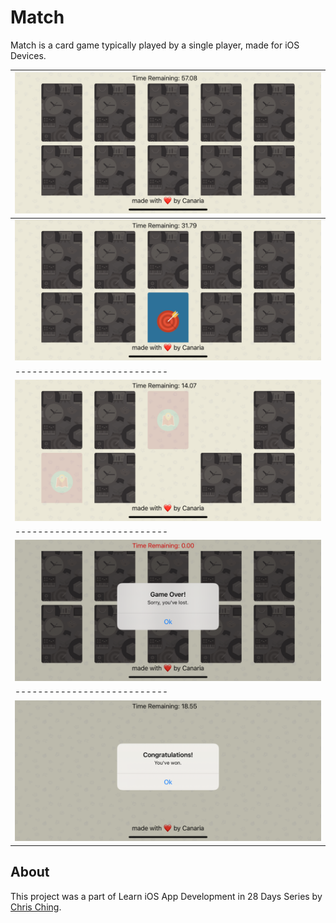 # Match

Match is a card game typically played by a single player, made for iOS Devices.

![](./screenshots/sc1.png) | 
---------------------------|
![](./screenshots/sc2.png) | 
---------------------------|
![](./screenshots/sc3.png) | 
---------------------------|
![](./screenshots/sc4.png) | 
---------------------------|
![](./screenshots/sc5.png) | 

## About
This project was a part of Learn iOS App Development in 28 Days Series by [Chris Ching](https://codewithchris.com/ios-app-development/).
